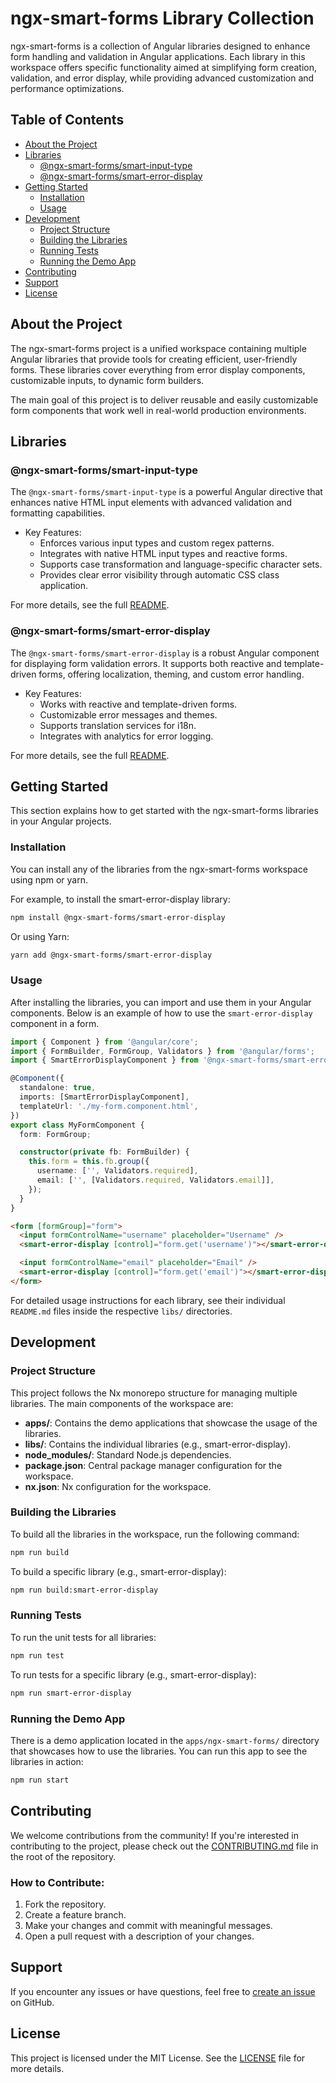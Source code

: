 # ngx-smart-forms Library Collection

ngx-smart-forms is a collection of Angular libraries designed to enhance form handling and validation in Angular applications. Each library in this workspace offers specific functionality aimed at simplifying form creation, validation, and error display, while providing advanced customization and performance optimizations.

## Table of Contents

- [About the Project](#about-the-project)
- [Libraries](#libraries)
  - [@ngx-smart-forms/smart-input-type](#ngx-smart-formssmart-error-display)
  - [@ngx-smart-forms/smart-error-display](#ngx-smart-formssmart-error-display)
- [Getting Started](#getting-started)
  - [Installation](#installation)
  - [Usage](#usage)
- [Development](#development)
  - [Project Structure](#project-structure)
  - [Building the Libraries](#building-the-libraries)
  - [Running Tests](#running-tests)
  - [Running the Demo App](#running-the-demo-app)
- [Contributing](#contributing)
- [Support](#support)
- [License](#license)

## About the Project

The ngx-smart-forms project is a unified workspace containing multiple Angular libraries that provide tools for creating efficient, user-friendly forms. These libraries cover everything from error display components, customizable inputs, to dynamic form builders.

The main goal of this project is to deliver reusable and easily customizable form components that work well in real-world production environments.

## Libraries

### @ngx-smart-forms/smart-input-type

The `@ngx-smart-forms/smart-input-type` is a powerful Angular directive that enhances native HTML input elements with advanced validation and formatting capabilities.

- Key Features:
  - Enforces various input types and custom regex patterns.
  - Integrates with native HTML input types and reactive forms.
  - Supports case transformation and language-specific character sets.
  - Provides clear error visibility through automatic CSS class application.

For more details, see the full [README](./libs/smart-input-type/README.md).

### @ngx-smart-forms/smart-error-display

The `@ngx-smart-forms/smart-error-display` is a robust Angular component for displaying form validation errors. It supports both reactive and template-driven forms, offering localization, theming, and custom error handling.

- Key Features:
  - Works with reactive and template-driven forms.
  - Customizable error messages and themes.
  - Supports translation services for i18n.
  - Integrates with analytics for error logging.

For more details, see the full [README](./libs/smart-error-display/README.md).

## Getting Started

This section explains how to get started with the ngx-smart-forms libraries in your Angular projects.

### Installation

You can install any of the libraries from the ngx-smart-forms workspace using npm or yarn.

For example, to install the smart-error-display library:

```bash
npm install @ngx-smart-forms/smart-error-display
```

Or using Yarn:

```bash
yarn add @ngx-smart-forms/smart-error-display
```

### Usage

After installing the libraries, you can import and use them in your Angular components. Below is an example of how to use the `smart-error-display` component in a form.

```typescript
import { Component } from '@angular/core';
import { FormBuilder, FormGroup, Validators } from '@angular/forms';
import { SmartErrorDisplayComponent } from '@ngx-smart-forms/smart-error-display';

@Component({
  standalone: true,
  imports: [SmartErrorDisplayComponent],
  templateUrl: './my-form.component.html',
})
export class MyFormComponent {
  form: FormGroup;

  constructor(private fb: FormBuilder) {
    this.form = this.fb.group({
      username: ['', Validators.required],
      email: ['', [Validators.required, Validators.email]],
    });
  }
}
````

```html
<form [formGroup]="form">
  <input formControlName="username" placeholder="Username" />
  <smart-error-display [control]="form.get('username')"></smart-error-display>

  <input formControlName="email" placeholder="Email" />
  <smart-error-display [control]="form.get('email')"></smart-error-display>
</form>
```

For detailed usage instructions for each library, see their individual `README.md` files inside the respective `libs/` directories.

## Development

### Project Structure

This project follows the Nx monorepo structure for managing multiple libraries. The main components of the workspace are:

- **apps/**: Contains the demo applications that showcase the usage of the libraries.
- **libs/**: Contains the individual libraries (e.g., smart-error-display).
- **node_modules/**: Standard Node.js dependencies.
- **package.json**: Central package manager configuration for the workspace.
- **nx.json**: Nx configuration for the workspace.

### Building the Libraries

To build all the libraries in the workspace, run the following command:

```bash
npm run build
```

To build a specific library (e.g., smart-error-display):

```bash
npm run build:smart-error-display
```

### Running Tests

To run the unit tests for all libraries:

```bash
npm run test
```

To run tests for a specific library (e.g., smart-error-display):

```bash
npm run smart-error-display
```

### Running the Demo App

There is a demo application located in the `apps/ngx-smart-forms/` directory that showcases how to use the libraries. You can run this app to see the libraries in action:

```bash
npm run start
```

## Contributing

We welcome contributions from the community! If you're interested in contributing to the project, please check out the [CONTRIBUTING.md](./CONTRIBUTING.md) file in the root of the repository.

### How to Contribute:

1. Fork the repository.
2. Create a feature branch.
3. Make your changes and commit with meaningful messages.
4. Open a pull request with a description of your changes.

## Support

If you encounter any issues or have questions, feel free to [create an issue](https://github.com/AditechGH/ngx-smart-forms/issues) on GitHub.

## License

This project is licensed under the MIT License. See the [LICENSE](./LICENSE) file for more details.
